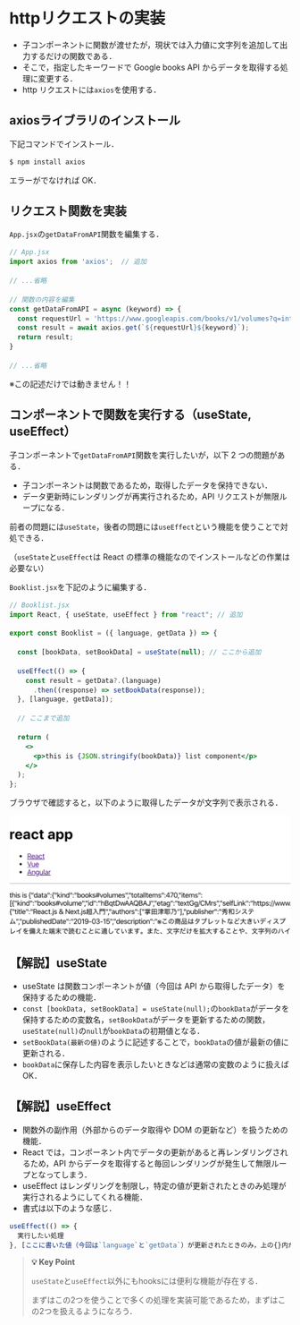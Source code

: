 # httpリクエストの実装

- 子コンポーネントに関数が渡せたが，現状では入力値に文字列を追加して出力するだけの関数である．
- そこで，指定したキーワードで Google books API からデータを取得する処理に変更する．
- http リクエストには`axios`を使用する．


## axiosライブラリのインストール

下記コマンドでインストール．

```bash
$ npm install axios
```

エラーがでなければ OK．

## リクエスト関数を実装

`App.jsx`の`getDataFromAPI`関数を編集する．

```jsx
// App.jsx
import axios from 'axios';	// 追加

// ...省略

// 関数の内容を編集
const getDataFromAPI = async (keyword) => {
  const requestUrl = 'https://www.googleapis.com/books/v1/volumes?q=intitle:'
  const result = await axios.get(`${requestUrl}${keyword}`);
  return result;
}

// ...省略

```

※この記述だけでは動きません！！


## コンポーネントで関数を実行する（useState, useEffect）

子コンポーネントで`getDataFromAPI`関数を実行したいが，以下 2 つの問題がある．

- 子コンポーネントは関数であるため，取得したデータを保持できない．
- データ更新時にレンダリングが再実行されるため，API リクエストが無限ループになる．

前者の問題には`useState`，後者の問題には`useEffect`という機能を使うことで対処できる．

（`useState`と`useEffect`は React の標準の機能なのでインストールなどの作業は必要ない）

`Booklist.jsx`を下記のように編集する．

```jsx
// Booklist.jsx
import React, { useState, useEffect } from "react"; // 追加

export const Booklist = ({ language, getData }) => {

  const [bookData, setBookData] = useState(null); // ここから追加

  useEffect(() => {
    const result = getData?.(language)
      .then((response) => setBookData(response));
  }, [language, getData]);

  // ここまで追加

  return (
    <>
      <p>this is {JSON.stringify(bookData)} list component</p>
    </>
  );
};

```

ブラウザで確認すると，以下のように取得したデータが文字列で表示される．

![メイン画面9](./img/mainview09.png)


## 【解説】useState

- useState は関数コンポーネントが値（今回は API から取得したデータ）を保持するための機能．
- `const [bookData, setBookData] = useState(null);`の`bookData`がデータを保持するための変数名，`setBookData`がデータを更新するための関数，`useState(null)`の`null`が`bookData`の初期値となる．
- `setBookData(最新の値)`のように記述することで，`bookData`の値が最新の値に更新される．
- `bookData`に保存した内容を表示したいときなどは通常の変数のように扱えば OK．


## 【解説】useEffect

- 関数外の副作用（外部からのデータ取得や DOM の更新など）を扱うための機能．
- React では，コンポーネント内でデータの更新があると再レンダリングされるため，API からデータを取得すると毎回レンダリングが発生して無限ループとなってしまう．
- useEffect はレンダリングを制限し，特定の値が更新されたときのみ処理が実行されるようにしてくれる機能．
- 書式は以下のような感じ．

```jsx
useEffect(() => {
  実行したい処理
}, [ここに書いた値（今回は`language`と`getData`）が更新されたときのみ，上の{}内が実行される．ここに値を書くときは配列で書く]);
```

>**💡 Key Point**
>
>`useState`と`useEffect`以外にもhooksには便利な機能が存在する．
>
>まずはこの2つを使うことで多くの処理を実装可能であるため，まずはこの2つを扱えるようになろう．
